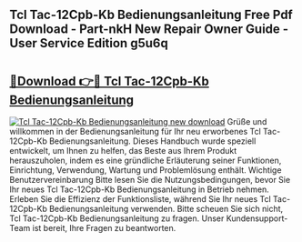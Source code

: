 ## Tcl Tac-12Cpb-Kb Bedienungsanleitung Free Pdf Download - Part-nkH New Repair Owner Guide - User Service Edition g5u6q

# <h2><a href="http://df197hc.blite.top/?on=Tcl+Tac-12Cpb-Kb+Bedienungsanleitung">🔗Download 👉🔴 Tcl Tac-12Cpb-Kb Bedienungsanleitung</a></h2>

[![Tcl Tac-12Cpb-Kb Bedienungsanleitung new download](https://i.imgur.com/lujVjoI.png)](http://df197hc.blite.top/?on=Tcl+Tac-12Cpb-Kb+Bedienungsanleitung)
Grüße und willkommen in der Bedienungsanleitung für Ihr neu erworbenes Tcl Tac-12Cpb-Kb Bedienungsanleitung. Dieses Handbuch wurde speziell entwickelt, um Ihnen zu helfen, das Beste aus Ihrem Produkt herauszuholen, indem es eine gründliche Erläuterung seiner Funktionen, Einrichtung, Verwendung, Wartung und Problemlösung enthält. Wichtige Benutzervereinbarung Bitte lesen Sie die Nutzungsbedingungen, bevor Sie Ihr neues Tcl Tac-12Cpb-Kb Bedienungsanleitung in Betrieb nehmen. Erleben Sie die Effizienz der Funktionsliste, während Sie Ihr neues Tcl Tac-12Cpb-Kb Bedienungsanleitung verwenden. Bitte scheuen Sie sich nicht, Tcl Tac-12Cpb-Kb Bedienungsanleitung zu fragen. Unser Kundensupport-Team ist bereit, Ihre Fragen zu beantworten.
